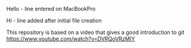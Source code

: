 Hello           - line entered on MacBookPro

Hi              - line added after initial file creation





This repository is based on a video that gives a good introduction to git
https://www.youtube.com/watch?v=DVRQoVRzMIY
